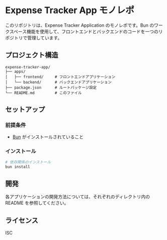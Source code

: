 # Expense Tracker App モノレポ

このリポジトリは、Expense Tracker Application のモノレポです。Bun のワークスペース機能を使用して、フロントエンドとバックエンドのコードを一つのリポジトリで管理しています。

## プロジェクト構造

```
expense-tracker-app/
├── apps/
│   ├── frontend/     # フロントエンドアプリケーション
│   └── backend/      # バックエンドアプリケーション
├── package.json      # ルートパッケージ設定
└── README.md         # このファイル
```

## セットアップ

### 前提条件

- [Bun](https://bun.sh/) がインストールされていること

### インストール

```bash
# 依存関係のインストール
bun install
```

## 開発

各アプリケーションの開発方法については、それぞれのディレクトリ内の README を参照してください。

## ライセンス

ISC

